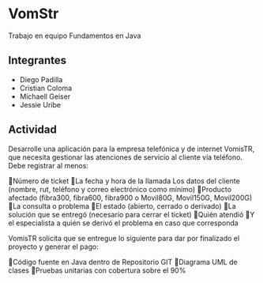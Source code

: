 # VomStr
Trabajo en equipo Fundamentos en Java

## Integrantes
- Diego Padilla
- Cristian Coloma
- Michaell  Geiser
- Jessie Uribe
## Actividad
Desarrolle una aplicación para la empresa telefónica y de internet VomisTR, que necesita gestionar las atenciones de servicio al cliente vía teléfono. Debe registrar al menos:

Número de ticket
La fecha y hora de la llamada
Los datos del cliente (nombre, rut, teléfono y correo electrónico como mínimo)
Producto afectado (fibra300, fibra600, fibra900 o Movil80G, Movil150G, Movil200G)
La consulta o problema
El estado (abierto, cerrado o derivado)
La solución que se entregó (necesario para cerrar el ticket)
Quién atendió
Y el especialista a quién se derivó el problema en caso que corresponda

VomisTR solicita que se entregue lo siguiente para dar por finalizado el proyecto y generar el pago:

Código fuente en Java dentro de Repositorio GIT 
Diagrama UML de clases
Pruebas unitarias con cobertura sobre el 90%
